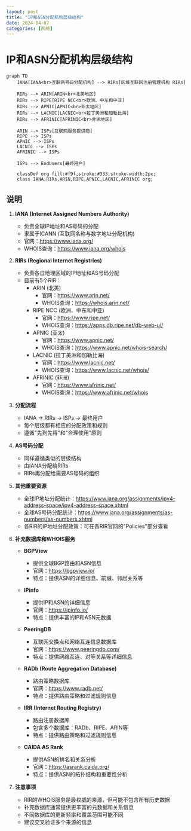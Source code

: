 ```yaml
---
layout: post
title: "IP和ASN分配机构层级结构"
date: 2024-04-07
categories: [网络]
---
```


# IP和ASN分配机构层级结构

```mermaid
graph TD
    IANA[IANA<br>互联网号码分配机构] --> RIRs[区域互联网注册管理机构 RIRs]
    
    RIRs --> ARIN[ARIN<br>北美地区]
    RIRs --> RIPE[RIPE NCC<br>欧洲、中东和中亚]
    RIRs --> APNIC[APNIC<br>亚太地区]
    RIRs --> LACNIC[LACNIC<br>拉丁美洲和加勒比海]
    RIRs --> AFRINIC[AFRINIC<br>非洲地区]
    
    ARIN --> ISPs[互联网服务提供商]
    RIPE --> ISPs
    APNIC --> ISPs
    LACNIC --> ISPs
    AFRINIC --> ISPs
    
    ISPs --> EndUsers[最终用户]
    
    classDef org fill:#f9f,stroke:#333,stroke-width:2px;
    class IANA,RIRs,ARIN,RIPE,APNIC,LACNIC,AFRINIC org;
```

## 说明

1. **IANA (Internet Assigned Numbers Authority)**
   - 负责全球IP地址和AS号码的分配
   - 隶属于ICANN (互联网名称与数字地址分配机构)
   - 官网：https://www.iana.org/
   - WHOIS查询：https://www.iana.org/whois

2. **RIRs (Regional Internet Registries)**
   - 负责各自地理区域的IP地址和AS号码分配
   - 目前有5个RIR：
     - ARIN (北美)
       - 官网：https://www.arin.net/
       - WHOIS查询：https://whois.arin.net/
     - RIPE NCC (欧洲、中东和中亚)
       - 官网：https://www.ripe.net/
       - WHOIS查询：https://apps.db.ripe.net/db-web-ui/
     - APNIC (亚太)
       - 官网：https://www.apnic.net/
       - WHOIS查询：https://www.apnic.net/whois-search/
     - LACNIC (拉丁美洲和加勒比海)
       - 官网：https://www.lacnic.net/
       - WHOIS查询：https://www.lacnic.net/whois/
     - AFRINIC (非洲)
       - 官网：https://www.afrinic.net/
       - WHOIS查询：https://www.afrinic.net/whois

3. **分配流程**
   - IANA → RIRs → ISPs → 最终用户
   - 每个层级都有相应的分配政策和规则
   - 遵循"先到先得"和"合理使用"原则

4. **AS号码分配**
   - 同样遵循类似的层级结构
   - 由IANA分配给RIRs
   - RIRs再分配给需要AS号码的组织

5. **其他重要资源**
   - 全球IP地址分配统计：https://www.iana.org/assignments/ipv4-address-space/ipv4-address-space.xhtml
   - 全球AS号码分配统计：https://www.iana.org/assignments/as-numbers/as-numbers.xhtml
   - 各RIR的IP地址分配政策：可在各RIR官网的"Policies"部分查看

6. **补充数据库和WHOIS服务**
   - **BGPView**
     - 提供全球BGP路由和ASN信息
     - 官网：https://bgpview.io/
     - 特点：提供ASN的详细信息、前缀、邻居关系等
   
   - **IPinfo**
     - 提供IP和ASN的详细信息
     - 官网：https://ipinfo.io/
     - 特点：提供丰富的IP和ASN元数据
   
   - **PeeringDB**
     - 互联网交换点和网络互连信息数据库
     - 官网：https://www.peeringdb.com/
     - 特点：提供网络互连、对等关系等详细信息
   
   - **RADb (Route Aggregation Database)**
     - 路由策略数据库
     - 官网：https://www.radb.net/
     - 特点：提供路由策略和过滤规则信息
   
   - **IRR (Internet Routing Registry)**
     - 路由注册数据库
     - 包含多个数据库：RADb、RIPE、ARIN等
     - 特点：提供路由策略和过滤规则信息
   
   - **CAIDA AS Rank**
     - 提供ASN的排名和关系分析
     - 官网：https://asrank.caida.org/
     - 特点：提供ASN的拓扑结构和重要性分析

7. **注意事项**
   - RIR的WHOIS服务是最权威的来源，但可能不包含所有历史数据
   - 补充数据库通常提供更丰富的元数据和关系信息
   - 不同数据库的更新频率和覆盖范围可能不同
   - 建议交叉验证多个来源的信息 
